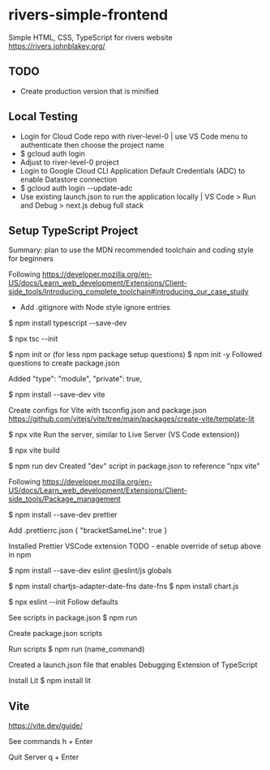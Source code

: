 # rivers-simple-frontend

Simple HTML, CSS, TypeScript for rivers website <https://rivers.johnblakey.org/>

## TODO

- Create production version that is minified

## Local Testing

- Login for Cloud Code repo with river-level-0 | use VS Code menu to authenticate then choose the project name
- $ gcloud auth login
- Adjust to river-level-0 project
- Login to Google Cloud CLI Application Default Credentials (ADC) to enable Datastore connection
- $ gcloud auth login --update-adc
- Use existing launch.json to run the application locally | VS Code > Run and Debug > next.js debug full stack

## Setup TypeScript Project

Summary: plan to use the MDN recommended toolchain and coding style for beginners

Following <https://developer.mozilla.org/en-US/docs/Learn_web_development/Extensions/Client-side_tools/Introducing_complete_toolchain#introducing_our_case_study>

- Add .gitignore with Node style ignore entries

$ npm install typescript --save-dev

$ npx tsc --init

$ npm init
or (for less npm package setup questions)
$ npm init -y
Followed questions to create package.json

Added
"type": "module",
"private": true,

$ npm install --save-dev vite

Create configs for Vite with tsconfig.json and package.json <https://github.com/vitejs/vite/tree/main/packages/create-vite/template-lit>

$ npx vite
Run the server, similar to Live Server (VS Code extension))

$ npx vite build

$ npm run dev
Created "dev" script in package.json to reference "npx vite"

Following <https://developer.mozilla.org/en-US/docs/Learn_web_development/Extensions/Client-side_tools/Package_management>

$ npm install --save-dev prettier

Add
.prettierrc.json
{
"bracketSameLine": true
}

Installed Prettier VSCode extension
TODO - enable override of setup above in npm

$ npm install --save-dev eslint @eslint/js globals

$ npm install chartjs-adapter-date-fns date-fns
$ npm install chart.js


$ npx eslint --init
Follow defaults

See scripts in package.json
$ npm run

Create package.json scripts

Run scripts
$ npm run (name_command)

Created a launch.json file that enables Debugging Extension of TypeScript

Install Lit
$ npm install lit

## Vite

<https://vite.dev/guide/>

See commands
h + Enter

Quit Server
q + Enter
